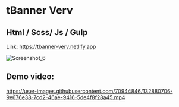 # tBanner Verv
## Html / Scss/ Js / Gulp
Link: https://tbanner-verv.netlify.app

![Screenshot_6](https://user-images.githubusercontent.com/70944846/132883053-2db67dde-dedd-4b37-bacb-b6fbd3da555e.png)

## Demo video:
https://user-images.githubusercontent.com/70944846/132880706-9e676e38-7cd2-46ae-9416-5de4f8f28a45.mp4
